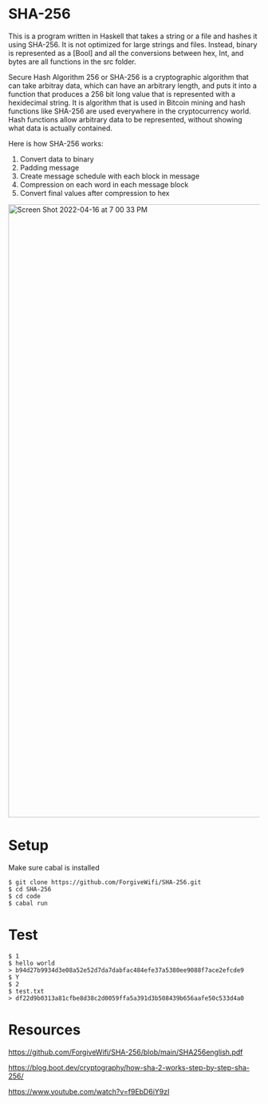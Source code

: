 # SHA-256
This is a program written in Haskell that takes a string or a file and hashes it using SHA-256.  It is not optimized for large strings and files.  Instead, binary is represented as a [Bool] and all the conversions between hex, Int, and bytes are all functions in the src folder.

Secure Hash Algorithm 256 or SHA-256 is a cryptographic algorithm that can take arbitray data, which can have an arbitrary length, and puts it into a function that produces a 256 bit long value that is represented with a hexidecimal string.  It is algorithm that is used in Bitcoin mining and hash functions like SHA-256 are used everywhere in the cryptocurrency world.  Hash functions allow arbitrary data to be represented, without showing what data is actually contained.  

Here is how SHA-256 works:
1. Convert data to binary 
2. Padding message
3. Create message schedule with each block in message 
4. Compression on each word in each message block 
5. Convert final values after compression to hex

<img width="1226" alt="Screen Shot 2022-04-16 at 7 00 33 PM" src="https://user-images.githubusercontent.com/85458169/163735040-e3243fb4-9203-4041-8edd-4337cc3866b4.png">

# Setup 

Make sure cabal is installed 
```
$ git clone https://github.com/ForgiveWifi/SHA-256.git
$ cd SHA-256
$ cd code
$ cabal run
```

# Test 
```
$ 1
$ hello world
> b94d27b9934d3e08a52e52d7da7dabfac484efe37a5380ee9088f7ace2efcde9
$ Y 
$ 2
$ test.txt
> df22d9b0313a81cfbe8d38c2d0059ffa5a391d3b508439b656aafe50c533d4a0
```

# Resources

https://github.com/ForgiveWifi/SHA-256/blob/main/SHA256english.pdf

https://blog.boot.dev/cryptography/how-sha-2-works-step-by-step-sha-256/

https://www.youtube.com/watch?v=f9EbD6iY9zI
